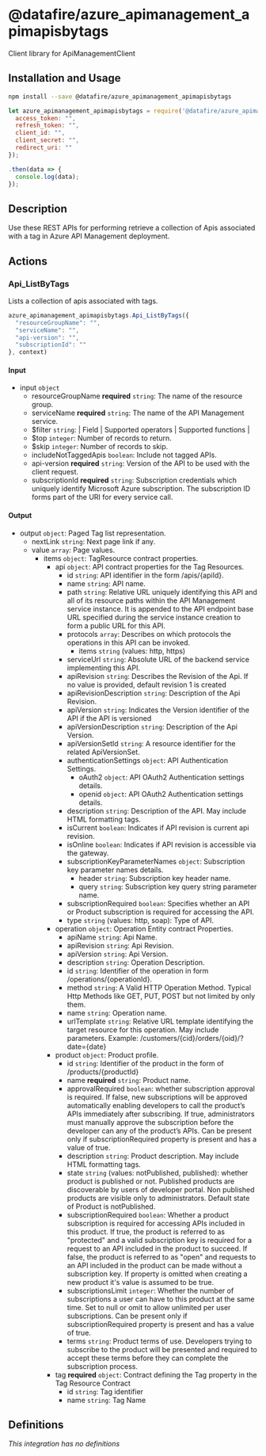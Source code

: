 # @datafire/azure_apimanagement_apimapisbytags

Client library for ApiManagementClient

## Installation and Usage
```bash
npm install --save @datafire/azure_apimanagement_apimapisbytags
```
```js
let azure_apimanagement_apimapisbytags = require('@datafire/azure_apimanagement_apimapisbytags').create({
  access_token: "",
  refresh_token: "",
  client_id: "",
  client_secret: "",
  redirect_uri: ""
});

.then(data => {
  console.log(data);
});
```

## Description

Use these REST APIs for performing retrieve a collection of Apis associated with a tag in Azure API Management deployment.

## Actions

### Api_ListByTags
Lists a collection of apis associated with tags.


```js
azure_apimanagement_apimapisbytags.Api_ListByTags({
  "resourceGroupName": "",
  "serviceName": "",
  "api-version": "",
  "subscriptionId": ""
}, context)
```

#### Input
* input `object`
  * resourceGroupName **required** `string`: The name of the resource group.
  * serviceName **required** `string`: The name of the API Management service.
  * $filter `string`: | Field       | Supported operators    | Supported functions               |
  * $top `integer`: Number of records to return.
  * $skip `integer`: Number of records to skip.
  * includeNotTaggedApis `boolean`: Include not tagged APIs.
  * api-version **required** `string`: Version of the API to be used with the client request.
  * subscriptionId **required** `string`: Subscription credentials which uniquely identify Microsoft Azure subscription. The subscription ID forms part of the URI for every service call.

#### Output
* output `object`: Paged Tag list representation.
  * nextLink `string`: Next page link if any.
  * value `array`: Page values.
    * items `object`: TagResource contract properties.
      * api `object`: API contract properties for the Tag Resources.
        * id `string`: API identifier in the form /apis/{apiId}.
        * name `string`: API name.
        * path `string`: Relative URL uniquely identifying this API and all of its resource paths within the API Management service instance. It is appended to the API endpoint base URL specified during the service instance creation to form a public URL for this API.
        * protocols `array`: Describes on which protocols the operations in this API can be invoked.
          * items `string` (values: http, https)
        * serviceUrl `string`: Absolute URL of the backend service implementing this API.
        * apiRevision `string`: Describes the Revision of the Api. If no value is provided, default revision 1 is created
        * apiRevisionDescription `string`: Description of the Api Revision.
        * apiVersion `string`: Indicates the Version identifier of the API if the API is versioned
        * apiVersionDescription `string`: Description of the Api Version.
        * apiVersionSetId `string`: A resource identifier for the related ApiVersionSet.
        * authenticationSettings `object`: API Authentication Settings.
          * oAuth2 `object`: API OAuth2 Authentication settings details.
          * openid `object`: API OAuth2 Authentication settings details.
        * description `string`: Description of the API. May include HTML formatting tags.
        * isCurrent `boolean`: Indicates if API revision is current api revision.
        * isOnline `boolean`: Indicates if API revision is accessible via the gateway.
        * subscriptionKeyParameterNames `object`: Subscription key parameter names details.
          * header `string`: Subscription key header name.
          * query `string`: Subscription key query string parameter name.
        * subscriptionRequired `boolean`: Specifies whether an API or Product subscription is required for accessing the API.
        * type `string` (values: http, soap): Type of API.
      * operation `object`: Operation Entity contract Properties.
        * apiName `string`: Api Name.
        * apiRevision `string`: Api Revision.
        * apiVersion `string`: Api Version.
        * description `string`: Operation Description.
        * id `string`: Identifier of the operation in form /operations/{operationId}.
        * method `string`: A Valid HTTP Operation Method. Typical Http Methods like GET, PUT, POST but not limited by only them.
        * name `string`: Operation name.
        * urlTemplate `string`: Relative URL template identifying the target resource for this operation. May include parameters. Example: /customers/{cid}/orders/{oid}/?date={date}
      * product `object`: Product profile.
        * id `string`: Identifier of the product in the form of /products/{productId}
        * name **required** `string`: Product name.
        * approvalRequired `boolean`: whether subscription approval is required. If false, new subscriptions will be approved automatically enabling developers to call the product’s APIs immediately after subscribing. If true, administrators must manually approve the subscription before the developer can any of the product’s APIs. Can be present only if subscriptionRequired property is present and has a value of true.
        * description `string`: Product description. May include HTML formatting tags.
        * state `string` (values: notPublished, published): whether product is published or not. Published products are discoverable by users of developer portal. Non published products are visible only to administrators. Default state of Product is notPublished.
        * subscriptionRequired `boolean`: Whether a product subscription is required for accessing APIs included in this product. If true, the product is referred to as "protected" and a valid subscription key is required for a request to an API included in the product to succeed. If false, the product is referred to as "open" and requests to an API included in the product can be made without a subscription key. If property is omitted when creating a new product it's value is assumed to be true.
        * subscriptionsLimit `integer`: Whether the number of subscriptions a user can have to this product at the same time. Set to null or omit to allow unlimited per user subscriptions. Can be present only if subscriptionRequired property is present and has a value of true.
        * terms `string`: Product terms of use. Developers trying to subscribe to the product will be presented and required to accept these terms before they can complete the subscription process.
      * tag **required** `object`: Contract defining the Tag property in the Tag Resource Contract
        * id `string`: Tag identifier
        * name `string`: Tag Name



## Definitions

*This integration has no definitions*
